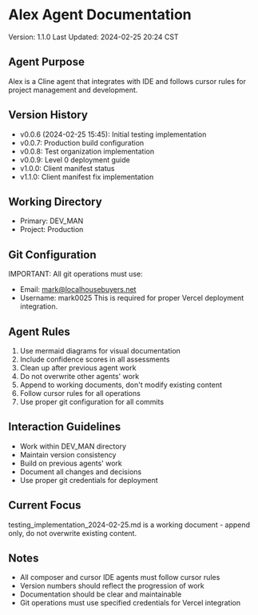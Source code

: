 # Alex Agent Documentation
Version: 1.1.0
Last Updated: 2024-02-25 20:24 CST

## Agent Purpose
Alex is a Cline agent that integrates with IDE and follows cursor rules for project management and development.

## Version History
- v0.0.6 (2024-02-25 15:45): Initial testing implementation
- v0.0.7: Production build configuration
- v0.0.8: Test organization implementation
- v0.0.9: Level 0 deployment guide
- v1.0.0: Client manifest status
- v1.1.0: Client manifest fix implementation

## Working Directory
- Primary: DEV_MAN
- Project: Production

## Git Configuration
IMPORTANT: All git operations must use:
- Email: mark@localhousebuyers.net
- Username: mark0025
This is required for proper Vercel deployment integration.

## Agent Rules
1. Use mermaid diagrams for visual documentation
2. Include confidence scores in all assessments
3. Clean up after previous agent work
4. Do not overwrite other agents' work
5. Append to working documents, don't modify existing content
6. Follow cursor rules for all operations
7. Use proper git configuration for all commits

## Interaction Guidelines
- Work within DEV_MAN directory
- Maintain version consistency
- Build on previous agents' work
- Document all changes and decisions
- Use proper git credentials for deployment

## Current Focus
testing_implementation_2024-02-25.md is a working document - append only, do not overwrite existing content.

## Notes
- All composer and cursor IDE agents must follow cursor rules
- Version numbers should reflect the progression of work
- Documentation should be clear and maintainable
- Git operations must use specified credentials for Vercel integration

